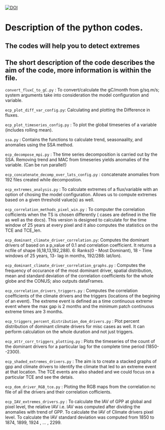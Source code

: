 [![DOI](https://zenodo.org/badge/413554760.svg)](https://zenodo.org/badge/latestdoi/413554760)

# Description of the python codes.
## The codes will help you to detect extremes 
## The short description of the code describes the aim of the code, more information is within the file.

`convert_fluxC_to_gC.py` : To convert/calculate the gC/month from g/sq.m/s; system arguments take into consideration the model configuration and variable.

`ecp_plot_diff_var_config.py`: Calculating and plotting the Difference in fluxes.

`ecp_plot_timeseries_config.py` : To plot the global timeseries of a variable (includes rolling mean).

`ssa.py` : Contains the functions to calculate trend, seasonaality, and anomalies using the SSA method.

`ecp_decompose_mpi.py` : The time series decomposition is carried out by the SSA. Removing trend and MAC from timeseries yields anomalies of the variable.  (Can be run parallel!)

`ecp_concatenate_decomp_over_lats_config.py` : concatenate anomalies from 192 files created while decompostion.

`ecp_extremes_analysis.py` : To calculate extremes of a flux/variable with an option of chosing the model configuration. Allows us to compute extremes based on a given threshold value(s) as well.

`ecp_correlation_methods_pixel_win.py` : To computer the correlation cofficients when the TS is chosen differently ( cases are defined in the file as well as the docs). This version is designed to calculate for the time window of 25 years at every pixel and it also computes the statistics on the TCE and TCE_len.

`ecp_dominant_climate_driver_correlation.py`: Computes the dominant drivers of based on a p_value of 0.1 and correlation coefficient. It returns a ncfile of shape (6,18,13,192,288). 6: Ranks(0 - Most Dominant), 18 - Time windows of 25 years, 13- lag in months, 192/288: lat/lon).

`ecp_dominant_climate_driver_correlation_graphs.py` : Computes the frequency of occurance of the most dominant driver, spatial distribution, mean and standard deviation of the correlation coefficients for the whole globe and the CONUS; also outputs dataFrames.

`ecp_correlation_drivers_triggers.py` : Computes the correlation coefficients of the climate drivers and the triggers (locations of the begining of an event). The extreme event is defined as a time continuous extreme event where the max gap is 2 months and the minimum patch continuous extreme times are 3 months.

`ecp_triggers_percent_distribution_dom_drivers.py` : Plot percent distribution of dominant climate drivers for misc cases as well. It can perform calculation on the whole duration and not just triggers.

`ecp_attr_corr_triggers_plotting.py` : Plots the timeseries of the count of the dominant drivers for a particular lag for the complete time period (1850--2300).

`ecp_shaded_extremes_drivers.py` : The aim is to create a stacked graphs of gpp and climate drivers to identify the climate that led to an extreme event at that location. The TCE events are also shaded and  we could focus on a particular TCE and see the detais.

`ecp_dom_driver_RGB_tce.py` : Ploting the RGB maps from the correlation nc file of all the drivers and their correlation cofficients.

`ecp_IAV_extremes_drivers.py` : To calculate the IAV of GPP at global and pixel level, the relative IAV i.e. IAV was computed after dividing the anomalies with trend of GPP. To calculate the IAV of Climate drivers pixel level. To calculate the IAV standard deviation was computed from 1850 to 1874, 1899, 1924 , ... , 2299.
